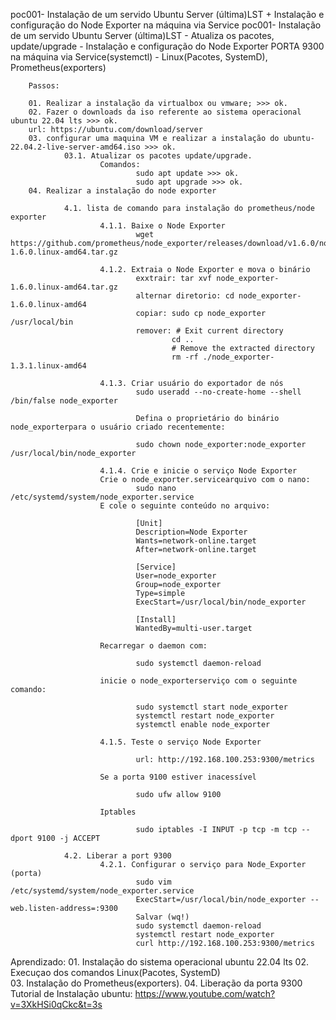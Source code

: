 poc001- Instalação de um servido Ubuntu Server (última)LST + Instalação e configuração do Node Exporter na máquina via Service
poc001- Instalação de um servido Ubuntu Server (última)LST
        - Atualiza os pacotes, update/upgrade
        - Instalação e configuração do Node Exporter PORTA 9300 na máquina via Service(systemctl)
        - Linux(Pacotes, SystemD), Prometheus(exporters)

        Passos:

        01. Realizar a instalação da virtualbox ou vmware; >>> ok.
        02. Fazer o downloads da iso referente ao sistema operacional ubuntu 22.04 lts >>> ok.
        url: https://ubuntu.com/download/server
        03. configurar uma maquina VM e realizar a instalação do ubuntu-22.04.2-live-server-amd64.iso >>> ok.
                03.1. Atualizar os pacotes update/upgrade.                
                        Comandos:
                                sudo apt update >>> ok.
                                sudo apt upgrade >>> ok.
        04. Realizar a instalação do node exporter
        
                4.1. lista de comando para instalação do prometheus/node exporter
                        4.1.1. Baixe o Node Exporter
                                wget https://github.com/prometheus/node_exporter/releases/download/v1.6.0/node_exporter-1.6.0.linux-amd64.tar.gz
                                
                        4.1.2. Extraia o Node Exporter e mova o binário
                                exxtrair: tar xvf node_exporter-1.6.0.linux-amd64.tar.gz
                                alternar diretorio: cd node_exporter-1.6.0.linux-amd64
                                copiar: sudo cp node_exporter /usr/local/bin
                                remover: # Exit current directory
                                        cd ..
                                        # Remove the extracted directory
                                        rm -rf ./node_exporter-1.3.1.linux-amd64
                                        
                        4.1.3. Criar usuário do exportador de nós
                                sudo useradd --no-create-home --shell /bin/false node_exporter
                                
                                Defina o proprietário do binário node_exporterpara o usuário criado recentemente:
                                
                                sudo chown node_exporter:node_exporter /usr/local/bin/node_exporter

                        4.1.4. Crie e inicie o serviço Node Exporter
                        Crie o node_exporter.servicearquivo com o nano:
                                sudo nano /etc/systemd/system/node_exporter.service
                        E cole o seguinte conteúdo no arquivo:

                                [Unit]
                                Description=Node Exporter
                                Wants=network-online.target
                                After=network-online.target

                                [Service]
                                User=node_exporter
                                Group=node_exporter
                                Type=simple
                                ExecStart=/usr/local/bin/node_exporter

                                [Install]
                                WantedBy=multi-user.target
                                
                        Recarregar o daemon com:

                                sudo systemctl daemon-reload

                        inicie o node_exporterserviço com o seguinte comando:

                                sudo systemctl start node_exporter
                                systemctl restart node_exporter
                                systemctl enable node_exporter

                        4.1.5. Teste o serviço Node Exporter

                                url: http://192.168.100.253:9300/metrics

                        Se a porta 9100 estiver inacessível
                       
                                sudo ufw allow 9100

                        Iptables

                                sudo iptables -I INPUT -p tcp -m tcp --dport 9100 -j ACCEPT
                                
                4.2. Liberar a port 9300
                        4.2.1. Configurar o serviço para Node_Exporter (porta)
                                sudo vim /etc/systemd/system/node_exporter.service
                                ExecStart=/usr/local/bin/node_exporter --web.listen-address=:9300
                                Salvar (wq!)
                                sudo systemctl daemon-reload
                                systemctl restart node_exporter
                                curl http://192.168.100.253:9300/metrics

Aprendizado: 
        01. Instalação do sistema operacional ubuntu 22.04 lts
        02. Execuçao dos comandos Linux(Pacotes, SystemD)                
        03. Instalação do Prometheus(exporters).
        04. Liberação da porta 9300
Tutorial de Instalação ubuntu: https://www.youtube.com/watch?v=3XkHSi0qCkc&t=3s

